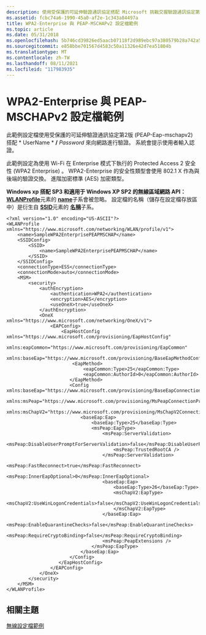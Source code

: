 ```yaml
---
description: 使用受保護的可延伸驗證通訊協定搭配 Microsoft 挑戰交握驗證通訊協定第2版（含 WPA2 Enterprise）。
ms.assetid: fcbc74a6-1990-45a0-af2e-1c343a84497a
title: WPA2-Enterprise 與 PEAP-MSCHAPv2 設定檔範例
ms.topic: article
ms.date: 05/31/2018
ms.openlocfilehash: 5b746cd39826ed5aacb07118f2d989ebc97a380579b28a742a5732f0f4e86078
ms.sourcegitcommit: e858bbe701567d4583c50a11326e42d7ea51804b
ms.translationtype: MT
ms.contentlocale: zh-TW
ms.lasthandoff: 08/11/2021
ms.locfileid: "117983935"
---
```

# <a name="wpa2-enterprise-with-peap-mschapv2-profile-sample"></a>WPA2-Enterprise 與 PEAP-MSCHAPv2 設定檔範例

此範例設定檔使用受保護的可延伸驗證通訊協定第2版 (PEAP-Eap-mschapv2) 搭配 * UserName * **/** _Password_ 來向網路進行驗證。 系統會提示使用者輸入認證。

此範例設定為使用 Wi-Fi 在 Enterprise 模式下執行的 Protected Access 2 安全性 (WPA2 Enterprise) 。 WPA2-Enterprise 的安全性類型會使用 802.1 X 作為與後端的驗證交換。 進階加密標準 (AES) 加密類型。

**Windows xp 搭配 SP3 和適用于 Windows XP SP2 的無線區域網路 API：**[**WLANProfile**](wlan-profileschema-wlanprofile-element.md)元素的 [**name**](wlan-profileschema-name-wlanprofile-element.md)子系會被忽略。 設定檔的名稱（儲存在設定檔存放區中）是衍生自 [**SSID**](wlan-profileschema-ssid-ssidconfig-element.md)元素的 [**名稱**](wlan-profileschema-name-ssid-element.md)子系。

``` syntax
<?xml version="1.0" encoding="US-ASCII"?>
<WLANProfile xmlns="https://www.microsoft.com/networking/WLAN/profile/v1">
    <name>SampleWPA2EnterprisePEAPMSCHAP</name>
    <SSIDConfig>
        <SSID>
            <name>SampleWPA2EnterprisePEAPMSCHAP</name>
        </SSID>
    </SSIDConfig>
    <connectionType>ESS</connectionType>
    <connectionMode>auto</connectionMode>
    <MSM>
        <security>
            <authEncryption>
                <authentication>WPA2</authentication>
                <encryption>AES</encryption>
                <useOneX>true</useOneX>
            </authEncryption>
            <OneX xmlns="https://www.microsoft.com/networking/OneX/v1">
                <EAPConfig>
                    <EapHostConfig xmlns="https://www.microsoft.com/provisioning/EapHostConfig" 
                                   xmlns:eapCommon="https://www.microsoft.com/provisioning/EapCommon" 
                                   xmlns:baseEap="https://www.microsoft.com/provisioning/BaseEapMethodConfig">
                        <EapMethod>
                            <eapCommon:Type>25</eapCommon:Type> 
                            <eapCommon:AuthorId>0</eapCommon:AuthorId> 
                       </EapMethod>
                       <Config xmlns:baseEap="https://www.microsoft.com/provisioning/BaseEapConnectionPropertiesV1" 
                               xmlns:msPeap="https://www.microsoft.com/provisioning/MsPeapConnectionPropertiesV1" 
                               xmlns:msChapV2="https://www.microsoft.com/provisioning/MsChapV2ConnectionPropertiesV1">
                           <baseEap:Eap>
                               <baseEap:Type>25</baseEap:Type> 
                               <msPeap:EapType>
                                   <msPeap:ServerValidation>
                                       <msPeap:DisableUserPromptForServerValidation>false</msPeap:DisableUserPromptForServerValidation> 
                                       <msPeap:TrustedRootCA /> 
                                   </msPeap:ServerValidation>
                                   <msPeap:FastReconnect>true</msPeap:FastReconnect> 
                                   <msPeap:InnerEapOptional>0</msPeap:InnerEapOptional> 
                                   <baseEap:Eap>
                                       <baseEap:Type>26</baseEap:Type> 
                                       <msChapV2:EapType>
                                           <msChapV2:UseWinLogonCredentials>false</msChapV2:UseWinLogonCredentials> 
                                       </msChapV2:EapType>
                                   </baseEap:Eap>
                                   <msPeap:EnableQuarantineChecks>false</msPeap:EnableQuarantineChecks> 
                                   <msPeap:RequireCryptoBinding>false</msPeap:RequireCryptoBinding> 
                                   <msPeap:PeapExtensions /> 
                               </msPeap:EapType>
                           </baseEap:Eap>
                       </Config>
                   </EapHostConfig>
                </EAPConfig>
            </OneX>
        </security>
    </MSM>
</WLANProfile>
```

## <a name="related-topics"></a>相關主題

<dl> <dt>

[無線設定檔範例](wireless-profile-samples.md)
</dt> </dl>

 

 



